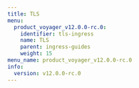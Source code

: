 ```yaml
---
title: TLS
menu:
  product_voyager_v12.0.0-rc.0:
    identifier: tls-ingress
    name: TLS
    parent: ingress-guides
    weight: 15
menu_name: product_voyager_v12.0.0-rc.0
info:
  version: v12.0.0-rc.0
---
```


